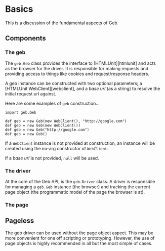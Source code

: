 # Basics

This is a discussion of the fundamental aspects of Geb.

## Components 

### The geb

The `geb.Geb` class provides the interface to [HTMLUnit][htmlunit] and acts as the browser for the driver. It is responsible for making requests and providing access to things like cookies and request/response headers.

A geb instance can be constructed with two optional parameters; a [HTMLUnit WebClient][webclient], and a _base url_ (as a string) to resolve the initial request url against.

Here are some examples of `geb` construction…

    import geb.Geb
    
    def geb = new Geb(new WebClient(), "http://google.com")
    def geb = new Geb(new WebClient())
    def geb = new Geb("http://google.com")
    def geb = new Geb()

If a `WebClient` instance is not provided at construction, an instance will be created using the no-arg constructor of `WebClient`.

If a _base url_ is not provided, `null` will be used.
 
### The driver

At the core of the Geb API, is the `geb.Driver` class. A driver is responsible for managing a `geb.Geb` instance (the browser) and tracking the current page object (the programmatic model of the page the browser is at).

### The page



## Pageless

The geb driver can be used without the page object aspect. This may be more convenient for one off scripting or prototyping. However, the use of page objects is highly recommended in all but the most simple of cases.

